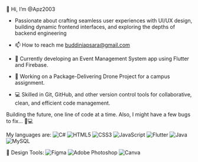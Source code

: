  👋 Hi, I’m @Apz2003
 
- Passionate about crafting seamless user experiences with UI/UX design, building dynamic frontend interfaces, and exploring the depths of backend engineering
  
- 📫 How to reach me buddiniapsara@gmail.com
- 🔧 Currently developing an Event Management System app using Flutter and Firebase.
- 🚀 Working on a Package-Delivering Drone Project for a campus assignment.
- 💻 Skilled in Git, GitHub, and other version control tools for collaborative, clean, and efficient code management.



Building the future, one line of code at a time.
Also, I might have a few bugs to fix... 🐞💻




My languages are:
![C#](https://img.shields.io/badge/C%23-blue?style=for-the-badge&logo=c-sharp)
![HTML5](https://img.shields.io/badge/HTML5-E34F26?style=for-the-badge&logo=html5&logoColor=white)
![CSS3](https://img.shields.io/badge/CSS3-1572B6?style=for-the-badge&logo=css3&logoColor=white)
![JavaScript](https://img.shields.io/badge/JavaScript-F7DF1E?style=for-the-badge&logo=javascript&logoColor=black)
![Flutter](https://img.shields.io/badge/Flutter-blue?style=for-the-badge&logo=flutter)
![Java](https://img.shields.io/badge/Java-ED8B00?style=for-the-badge&logo=java&logoColor=white)
![MySQL](https://img.shields.io/badge/MySQL-4479A1?style=for-the-badge&logo=mysql&logoColor=white)

🎨 Design Tools:
![Figma](https://img.shields.io/badge/Figma-F24E1E?style=for-the-badge&logo=figma&logoColor=white)
![Adobe Photoshop](https://img.shields.io/badge/Adobe%20Photoshop-31A8FF?style=for-the-badge&logo=adobe-photoshop&logoColor=white)
![Canva](https://img.shields.io/badge/Canva-00C4CC?style=for-the-badge&logo=canva&logoColor=white)

